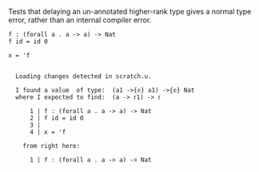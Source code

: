 Tests that delaying an un-annotated higher-rank type gives a normal
type error, rather than an internal compiler error.

``` unison
f : (forall a . a -> a) -> Nat
f id = id 0

x = 'f
```

```ucm

  Loading changes detected in scratch.u.

  I found a value  of type:  (a1 ->{𝕖} a1) ->{𝕖} Nat
  where I expected to find:  (a -> 𝕣1) -> 𝕣
  
      1 | f : (forall a . a -> a) -> Nat
      2 | f id = id 0
      3 | 
      4 | x = 'f
  
    from right here:
  
      1 | f : (forall a . a -> a) -> Nat
  

```
